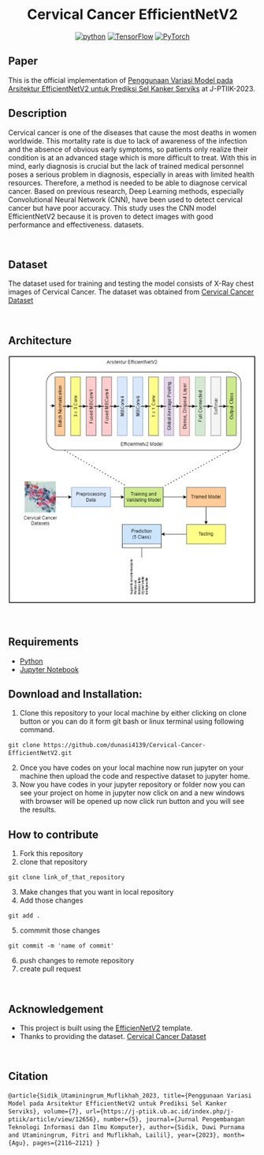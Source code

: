 <div align="center">

# Cervical Cancer EfficientNetV2

[![python](https://img.shields.io/badge/-Python-blue?logo=python&logoColor=white)](https://github.com/pre-commit/pre-commit)
[![TensorFlow](https://img.shields.io/badge/TensorFlow-FF6F00?logo=tensorflow&logoColor=white)](https://www.tensorflow.org)
<a href="https://pytorch.org/get-started/locally/"><img alt="PyTorch" src="https://img.shields.io/badge/PyTorch-ee4c2c?logo=pytorch&logoColor=white"></a>

</div>

## Paper

This is the official implementation of [Penggunaan Variasi Model pada Arsitektur EfficientNetV2 untuk Prediksi Sel Kanker Serviks](https://j-ptiik.ub.ac.id/index.php/j-ptiik/article/view/12656) at J-PTIIK-2023.

## Description

Cervical cancer is one of the diseases that cause the most deaths in women worldwide. This mortality rate is due to lack of awareness of the infection and the absence of obvious early symptoms, so patients only realize their condition is at an advanced stage which is more difficult to treat. With this in mind, early diagnosis is crucial but the lack of trained medical personnel poses a serious problem in diagnosis, especially in areas with limited health resources. Therefore, a method is needed to be able to diagnose cervical cancer. Based on previous research, Deep Learning methods, especially Convolutional Neural Network (CNN), have been used to detect cervical cancer but have poor accuracy. This study uses the CNN model EfficientNetV2 because it is proven to detect images with good performance and effectiveness. datasets.

<br>

## Dataset

The dataset used for training and testing the model consists of X-Ray chest images of Cervical Cancer. The dataset was obtained from [Cervical Cancer Dataset](https://www.kaggle.com/datasets/obulisainaren/multi-cancer)

<br>

## Architecture

![Architecture Model](/Arsitektur_Model.png)


<br>

## Requirements

- [Python](https://www.python.org/?downloads)
- [Jupyter Notebook](https://www.dataquest.io/blog/jupyter-notebook-tutorial/)

## Download and Installation:

1. Clone this repository to your local machine by either clicking on clone button or you can do it form git bash or linux terminal using following command.

```
git clone https://github.com/dunasi4139/Cervical-Cancer-EfficientNetV2.git
```

2. Once you have codes on your local machine now run jupyter on your machine then upload the code and respective dataset to jupyter home.
3. Now you have codes in your jupyter repository or folder now you can see your project on home in jupyter now click on and a new windows with browser will be opened up now click run button and you will see the results.

## How to contribute

1. Fork this repository
2. clone that repository

```
git clone link_of_that_repository
```

3. Make changes that you want in local repository
4. Add those changes

```
git add .
```

5. commmit those changes

```
git commit -m 'name of commit'
```

6. push changes to remote repository
7. create pull request

<br>

## Acknowledgement

- This project is built using the [EfficienNetV2](https://github.com/google/automl) template.
- Thanks to providing the dataset. [Cervical Cancer Dataset](https://www.kaggle.com/datasets/obulisainaren/multi-cancer)

<br>

## Citation

```
@article{Sidik_Utaminingrum_Muflikhah_2023, title={Penggunaan Variasi Model pada Arsitektur EfficientNetV2 untuk Prediksi Sel Kanker Serviks}, volume={7}, url={https://j-ptiik.ub.ac.id/index.php/j-ptiik/article/view/12656}, number={5}, journal={Jurnal Pengembangan Teknologi Informasi dan Ilmu Komputer}, author={Sidik, Duwi Purnama and Utaminingrum, Fitri and Muflikhah, Lailil}, year={2023}, month={Agu}, pages={2116–2121} }
```
